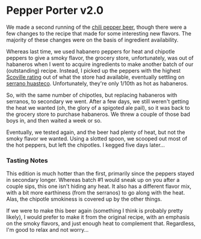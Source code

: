 Pepper Porter v2.0
==================

We made a second running of the [chili pepper beer](http://www.yeastboundanddown.com/2010/08/chili-pepper-beer-recipe/), though there were a few changes to the recipe that made for some interesting new flavors. The majority of these changes were on the basis of ingredient availability.

Whereas last time, we used habanero peppers for heat and chipotle peppers to give a smoky flavor, the grocery store, unfortunately, was out of habaneros when I went to acquire ingredients to make another batch of our (outstanding) recipe. Instead, I picked up the peppers with the highest [Scoville rating](http://en.wikipedia.org/wiki/Scoville_scale) out of what the store had available, eventually settling on [serrano huasteco](http://www.tradewindsfruit.com/hot_peppers.htm). Unfortunately, they're only 1/10th as hot as habaneros.

So, with the same number of chipotles, but replacing habaneros with serranos, to secondary we went. After a few days, we still weren't getting the heat we wanted (oh, the glory of a spigoted ale pail), so it was back to the grocery store to purchase habaneros. We threw a couple of those bad boys in, and then waited a week or so.

Eventually, we tested again, and the beer had plenty of heat, but not the smoky flavor we wanted. Using a slotted spoon, we scooped out most of the hot peppers, but left the chipotles. I kegged five days later...

### Tasting Notes

This edition is much hotter than the first, primarily since the peppers stayed in secondary longer. Whereas batch #1 would sneak up on you after a couple sips, this one isn't hiding any heat. It also has a different flavor mix, with a bit more earthiness (from the serranos) to go along with the heat. Alas, the chipotle smokiness is covered up by the other things.

If we were to make this beer again (something I think is probably pretty likely), I would prefer to make it from the original recipe, with an emphasis on the smoky flavors, and just enough heat to complement that. Regardless, I'm good to relax and not worry...